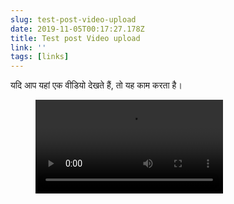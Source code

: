 ```yaml
---
slug: test-post-video-upload
date: 2019-11-05T00:17:27.178Z
title: Test post Video upload
link: ''
tags: [links]
---
```


यदि आप यहां एक वीडियो देखते हैं, तो यह काम करता है।

<figure><video src="/videos/2019-11-05--test-post-video-upload-0.mp4" alt="darkmode.mp4"></video></figure>

